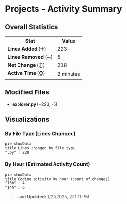 # Projects - Activity Summary 

## Overall Statistics

| Stat                   | Value                                                             |
| ---------------------- | ----------------------------------------------------------------- |
| **Lines Added** (➕)   | 223                                          |
| **Lines Removed** (➖) | 5                                        |
| **Net Change** (↕)    | 218                |
| **Active Time** (⌚)   | 2 minutes |


## Modified Files
- **explorer.py** (+223, -5)

## Visualizations

### By File Type (Lines Changed)

```mermaid
pie showData
title Lines changed by file type
".py" : 228
```

### By Hour (Estimated Activity Count)

```mermaid
pie showData
title Coding activity by hour (count of changes)
"13h" : 4
"14h" : 6
```


> **Last Updated:** 1/21/2025, 2:11:11 PM